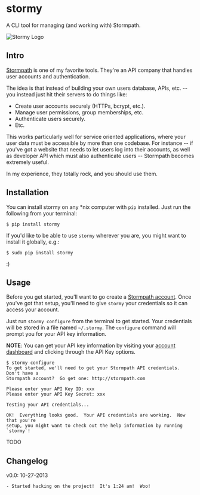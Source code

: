 # stormy

A CLI tool for managing (and working with) Stormpath.

![Stormy Logo](https://github.com/rdegges/stormy/raw/master/assets/stormy.jpg)


## Intro

[Stormpath](http://stormpath.com/) is one of my favorite tools.  They're an API
company that handles user accounts and authentication.

The idea is that instead of building your own users database, APIs, etc. -- you
instead just hit their servers to do things like:

- Create user accounts securely (HTTPs, bcrypt, etc.).
- Manage user permissions, group memberships, etc.
- Authenticate users securely.
- Etc.

This works particularly well for service oriented applications, where your user
data must be accessible by more than one codebase.  For instance -- if you've
got a website that needs to let users log into their accounts, as well as
developer API which must also authenticate users -- Stormpath becomes extremely
useful.

In my experience, they totally rock, and you should use them.


## Installation

You can install stormy on any \*nix computer with `pip` installed.  Just run the
following from your terminal:

```console
$ pip install stormy
```

If you'd like to be able to use `stormy` wherever you are, you might want to
install it globally, e.g.:

```console
$ sudo pip install stormy
```

:)


## Usage

Before you get started, you'll want to go create a
[Stormpath account](https://api.stormpath.com/register).  Once you've got that
setup, you'll need to give `stormy` your credentials so it can access your
account.

Just run `stormy configure` from the terminal to get started.  Your credentials
will be stored in a file named `~/.stormy`.  The `configure` command will prompt
you for your API key information.

**NOTE**: You can get your API key information by visiting your
[account dashboard](https://api.stormpath.com/ui/dashboard) and clicking
through the API Key options.

```console
$ stormy configure
To get started, we'll need to get your Stormpath API credentials.  Don't have a
Stormpath account?  Go get one: http://stormpath.com

Please enter your API Key ID: xxx
Please enter your API Key Secret: xxx

Testing your API credentials...

OK!  Everything looks good.  Your API credentials are working.  Now that you're
setup, you might want to check out the help information by running
`stormy`!
```

TODO


## Changelog

v0.0: 10-27-2013

    - Started hacking on the project!  It's 1:24 am!  Woo!
